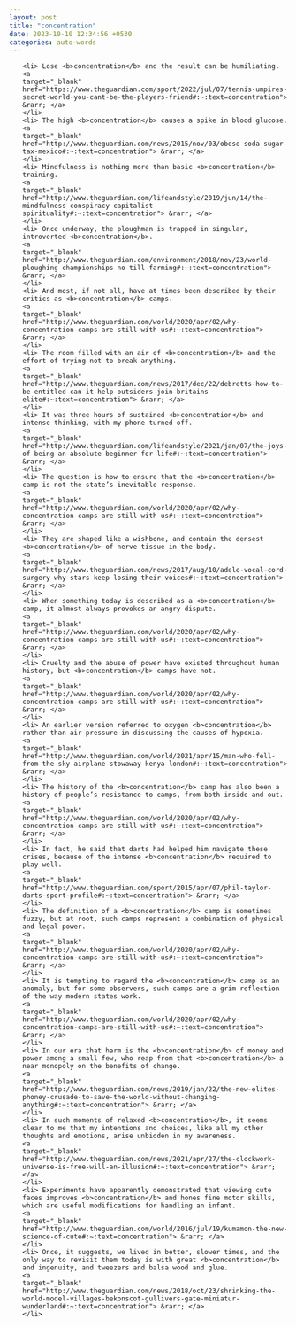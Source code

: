 ```yaml
---
layout: post
title: "concentration"
date: 2023-10-10 12:34:56 +0530
categories: auto-words
---
```

<ol>

    <li> Lose <b>concentration</b> and the result can be humiliating.
    <a 
    target="_blank" 
    href="https://www.theguardian.com/sport/2022/jul/07/tennis-umpires-secret-world-you-cant-be-the-players-friend#:~:text=concentration"> &rarr; </a>
    </li>
    <li> The high <b>concentration</b> causes a spike in blood glucose.
    <a 
    target="_blank" 
    href="http://www.theguardian.com/news/2015/nov/03/obese-soda-sugar-tax-mexico#:~:text=concentration"> &rarr; </a>
    </li>
    <li> Mindfulness is nothing more than basic <b>concentration</b> training.
    <a 
    target="_blank" 
    href="http://www.theguardian.com/lifeandstyle/2019/jun/14/the-mindfulness-conspiracy-capitalist-spirituality#:~:text=concentration"> &rarr; </a>
    </li>
    <li> Once underway, the ploughman is trapped in singular, introverted <b>concentration</b>.
    <a 
    target="_blank" 
    href="http://www.theguardian.com/environment/2018/nov/23/world-ploughing-championships-no-till-farming#:~:text=concentration"> &rarr; </a>
    </li>
    <li> And most, if not all, have at times been described by their critics as <b>concentration</b> camps.
    <a 
    target="_blank" 
    href="http://www.theguardian.com/world/2020/apr/02/why-concentration-camps-are-still-with-us#:~:text=concentration"> &rarr; </a>
    </li>
    <li> The room filled with an air of <b>concentration</b> and the effort of trying not to break anything.
    <a 
    target="_blank" 
    href="http://www.theguardian.com/news/2017/dec/22/debretts-how-to-be-entitled-can-it-help-outsiders-join-britains-elite#:~:text=concentration"> &rarr; </a>
    </li>
    <li> It was three hours of sustained <b>concentration</b> and intense thinking, with my phone turned off.
    <a 
    target="_blank" 
    href="http://www.theguardian.com/lifeandstyle/2021/jan/07/the-joys-of-being-an-absolute-beginner-for-life#:~:text=concentration"> &rarr; </a>
    </li>
    <li> The question is how to ensure that the <b>concentration</b> camp is not the state’s inevitable response.
    <a 
    target="_blank" 
    href="http://www.theguardian.com/world/2020/apr/02/why-concentration-camps-are-still-with-us#:~:text=concentration"> &rarr; </a>
    </li>
    <li> They are shaped like a wishbone, and contain the densest <b>concentration</b> of nerve tissue in the body.
    <a 
    target="_blank" 
    href="http://www.theguardian.com/news/2017/aug/10/adele-vocal-cord-surgery-why-stars-keep-losing-their-voices#:~:text=concentration"> &rarr; </a>
    </li>
    <li> When something today is described as a <b>concentration</b> camp, it almost always provokes an angry dispute.
    <a 
    target="_blank" 
    href="http://www.theguardian.com/world/2020/apr/02/why-concentration-camps-are-still-with-us#:~:text=concentration"> &rarr; </a>
    </li>
    <li> Cruelty and the abuse of power have existed throughout human history, but <b>concentration</b> camps have not.
    <a 
    target="_blank" 
    href="http://www.theguardian.com/world/2020/apr/02/why-concentration-camps-are-still-with-us#:~:text=concentration"> &rarr; </a>
    </li>
    <li> An earlier version referred to oxygen <b>concentration</b> rather than air pressure in discussing the causes of hypoxia.
    <a 
    target="_blank" 
    href="http://www.theguardian.com/world/2021/apr/15/man-who-fell-from-the-sky-airplane-stowaway-kenya-london#:~:text=concentration"> &rarr; </a>
    </li>
    <li> The history of the <b>concentration</b> camp has also been a history of people’s resistance to camps, from both inside and out.
    <a 
    target="_blank" 
    href="http://www.theguardian.com/world/2020/apr/02/why-concentration-camps-are-still-with-us#:~:text=concentration"> &rarr; </a>
    </li>
    <li> In fact, he said that darts had helped him navigate these crises, because of the intense <b>concentration</b> required to play well.
    <a 
    target="_blank" 
    href="http://www.theguardian.com/sport/2015/apr/07/phil-taylor-darts-sport-profile#:~:text=concentration"> &rarr; </a>
    </li>
    <li> The definition of a <b>concentration</b> camp is sometimes fuzzy, but at root, such camps represent a combination of physical and legal power.
    <a 
    target="_blank" 
    href="http://www.theguardian.com/world/2020/apr/02/why-concentration-camps-are-still-with-us#:~:text=concentration"> &rarr; </a>
    </li>
    <li> It is tempting to regard the <b>concentration</b> camp as an anomaly, but for some observers, such camps are a grim reflection of the way modern states work.
    <a 
    target="_blank" 
    href="http://www.theguardian.com/world/2020/apr/02/why-concentration-camps-are-still-with-us#:~:text=concentration"> &rarr; </a>
    </li>
    <li> In our era that harm is the <b>concentration</b> of money and power among a small few, who reap from that <b>concentration</b> a near monopoly on the benefits of change.
    <a 
    target="_blank" 
    href="http://www.theguardian.com/news/2019/jan/22/the-new-elites-phoney-crusade-to-save-the-world-without-changing-anything#:~:text=concentration"> &rarr; </a>
    </li>
    <li> In such moments of relaxed <b>concentration</b>, it seems clear to me that my intentions and choices, like all my other thoughts and emotions, arise unbidden in my awareness.
    <a 
    target="_blank" 
    href="http://www.theguardian.com/news/2021/apr/27/the-clockwork-universe-is-free-will-an-illusion#:~:text=concentration"> &rarr; </a>
    </li>
    <li> Experiments have apparently demonstrated that viewing cute faces improves <b>concentration</b> and hones fine motor skills, which are useful modifications for handling an infant.
    <a 
    target="_blank" 
    href="http://www.theguardian.com/world/2016/jul/19/kumamon-the-new-science-of-cute#:~:text=concentration"> &rarr; </a>
    </li>
    <li> Once, it suggests, we lived in better, slower times, and the only way to revisit them today is with great <b>concentration</b> and ingenuity, and tweezers and balsa wood and glue.
    <a 
    target="_blank" 
    href="http://www.theguardian.com/news/2018/oct/23/shrinking-the-world-model-villages-bekonscot-gullivers-gate-miniatur-wunderland#:~:text=concentration"> &rarr; </a>
    </li>